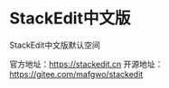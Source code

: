 # StackEdit中文版
StackEdit中文版默认空间

官方地址：https://stackedit.cn
开源地址：https://gitee.com/mafgwo/stackedit
<!--stackedit_data:
eyJoaXN0b3J5IjpbLTUzNjgyMzU3NV19
-->